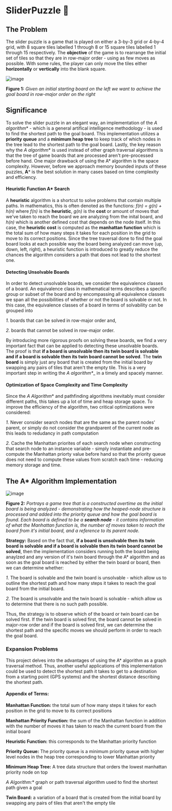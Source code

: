 # SliderPuzzle 🧩
## The Problem
The slider puzzle is a game that is played on either a 3-by-3 grid or 4-by-4 grid, with 8 square tiles labelled 1 through 8 or 15 square tiles labelled 1 through 15 respectively.  The **objective** of the game is to rearrange the initial set of tiles so that they are in row-major order - using as few moves as possible.  With some rules, the player can only move the tiles either **horizontally** or **vertically** into the blank square.  

![image](https://user-images.githubusercontent.com/68613171/167739024-e9274d26-ee81-4298-a36e-293ecbe33c63.png)

**Figure 1:** _Given an initial starting board on the left we want to achieve the goal board in row-major order on the right_

## Significance 
To solve the slider puzzle in an elegant way, an implementation of the **A* algorithm** - which is a general artifical intelligence methodology - is used to find the shortest path to the goal board. This implementation utilizes a **priority queue** and a **minimum heap tree** to keep track of which nodes in the tree lead to the shortest path to the goal board.  Lastly, the key reason why the **A* algorithm** is used instead of other graph traversal algorithms is that the tree of game boards that are processed aren't pre-processed before hand.  One major drawback of using the A* algorithm is the space complexity.  However, before we approach memory bounded inputs of these puzzles, **A*** is the best solution in many cases based on time complexity and efficiency.    

#### Heuristic Function A* Search

A **heuristic** algorithm is a shortcut to solve problems that contain multiple paths. In mathematics, this is often denoted as the functions: _f(n) = g(n) + h(n)_ where _f(n)_ is the **heuristic**, _g(n)_ is the **cost** or amount of moves that we've taken to reach the board we are analyzing from the inital board, and _h(n)_ which is another defined cost that depends on the node itself.  In this case, the **heuristic cost** is computed as the **manhattan function** which is the total sum of how many steps it takes for each position in the grid to move to its correct positions.  Since the tree traversal done to find the goal board looks at each possible way the board being analyzed can move (up, down, left, right), a heuristic function is introduced to greatly reduce the chances the algorithm considers a path that does not lead to the shortest one.


#### Detecting Unsolvable Boards
In order to detect unsolvable boards, we consider the equivalence classes of a board.  An equivalence class in mathematical terms describes a specific group or subset of the board and by encompassing all equivalence classes we span all the possibilities of whether or not the board is solvable or not.  In this case, the equivalence classes of a board in terms of solvability can be grouped into 

_1._ boards that can be solved in row-major order and,

_2._ boards that cannot be solved in row-major order.  

By introducing more rigorous proofs on solving these boards, we find a very important fact that can be applied to detecting these unsolvable boards.  The proof is that **if a board is unsolvable then its twin board is solvable and if a board is solvable then its twin board cannot be solved**.  The **twin board** is simply just any board that is created from the initial board by swapping any pairs of tiles that aren't the empty tile.  This is a very important step in writing the _**A* algorithm**__ in a timely and spacely manner.

#### Optimization of Space Complexity and Time Complexity 

Since the **A* Algorithm** and pathfinding algorithms inevitably must consider different paths, this takes up a lot of time and heap storage space.  To improve the efficiency of the algorithm, two critical optimizations were considered:

_1._ Never consider search nodes that are the same as the parent nodes' parent, or simply do not consider the grandparent of the current node as this leads to redudancy in path computation

_2._ Cache the Manhattan priorites of each search node when constructing that search node to an instance variable - simply instantiate and pre-compute the Manhattan priorty value before hand so that the priority queue does not need to compute these values from scratch each time - reducing memory storage and time.

## The A* Algorithm Implementation


![image](https://user-images.githubusercontent.com/68613171/167746754-a13bae2e-4312-4830-a712-853cc950d382.png)

**Figure 2:**  _Portrays a game tree that is a constructed overtime as the initial board is being analyzed - demonstrating how the heaped-node structure is processed and added into the priority queue and how the goal board is found_. _Each board is defined to be a **search node** - it contains information of what the Manhattan function is, the number of moves taken to reach the board from it's initial board, and a reference to its parent node._

**Strategy:** Based on the fact that, **if a board is unsolvable then its twin board is solvable and if a board is solvable then its twin board cannot be solved**, then the implementation considers running both the board being anaylzed and any version of it's twin board through the A* algorithm and as soon as the goal board is reached by either the twin board or board, then we can determine whether:

_1._ The board is solvable and the twin board is unsolvable - which allow us to outline the shortest path and how many steps it takes to reach the goal board from the initial board.

_2._ The board is unsolvable and the twin board is solvable - which allow us to determine that there is no such path possible.

Thus, the strategy is to observe which of the board or twin board can be solved first.  If the twin board is solved first, the board cannot be solved in major-row order and if the board is solved first, we can determine the shortest path and the specific moves we should perform in order to reach the goal board.

### Expansion Problems
This project delves into the advantages of using the A* algorithm as a graph traversal method. Thus, another useful applications of this implementation could be used to detect the shortest path it takes to get to a destination from a starting point (GPS systems) and the shortest distance describing the shortest path.

#### Appendix of Terms: 
**Manhattan Function:** the total sum of how many steps it takes for each position in the grid to move to its correct positions

**Manhattan Priority Function:**  the sum of the Manhattan function in addition with the number of moves it has taken to reach the current board from the initial board

**Heuristic Function:** this corresponds to the Manhattan priority function

**Priority Queue:** The priority queue is a minimum priority queue with higher level nodes in the heap tree corresponding to lower Manhattan priority

**Minimum Heap Tree:** A tree data structure that orders the lowest manhattan priority node on top

**A* Algorithm:** graph or path traversal algorithm used to find the shortest path given a goal

**Twin Board:** a variation of a board that is created from the initial board by swapping any pairs of tiles that aren't the empty tile
